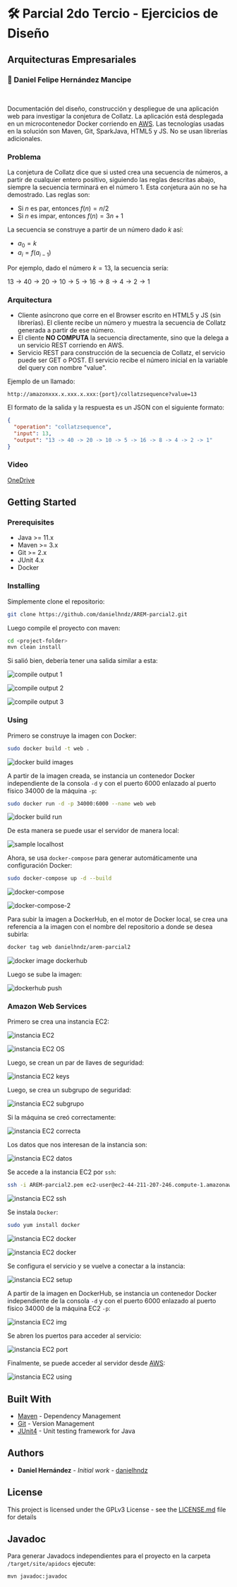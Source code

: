 # :hammer_and_wrench: Parcial 2do Tercio - Ejercicios de Diseño

## Arquitecturas Empresariales

### :pushpin: Daniel Felipe Hernández Mancipe

<br/>

Documentación del diseño, construcción y despliegue de una aplicación web para investigar la conjetura de Collatz. La aplicación está desplegada en un microcontenedor Docker corriendo en [AWS](http://ec2-44-211-207-246.compute-1.amazonaws.com:34000/). Las tecnologías usadas en la solución son Maven, Git, SparkJava, HTML5 y JS. No se usan librerías adicionales.

### Problema

La conjetura de Collatz dice que si usted crea una secuencia de números, a partir de cualquier entero positivo, siguiendo las reglas descritas abajo, siempre la secuencia terminará en el número 1. Esta conjetura aún no se ha demostrado. Las reglas son:

- Si $n$ es par, entonces $f(n)=n/2$
- Si $n$ es impar, entonces $f(n)=3n+1$

La secuencia se construye a partir de un número dado $k$ así:

- $a_0=k$
- $a_i=f(a_{i-1})$

Por ejemplo, dado el número $k=13$, la secuencia sería:

$13\rightarrow 40\rightarrow 20\rightarrow 10\rightarrow 5\rightarrow 16\rightarrow 8\rightarrow 4\rightarrow 2\rightarrow 1$

### Arquitectura

- Cliente asíncrono que corre en el Browser escrito en HTML5 y JS (sin librerías). El cliente recibe un número y muestra la secuencia de Collatz generada a partir de ese número.
- El cliente **NO COMPUTA** la secuencia directamente, sino que la delega a un servicio REST corriendo en AWS.
- Servicio REST para construcción de la secuencia de Collatz, el servicio puede ser GET o POST. El servicio recibe el número inicial en la variable del query con nombre "value".

Ejemplo de un llamado:

`http://amazonxxx.x.xxx.x.xxx:{port}/collatzsequence?value=13`

El formato de la salida y la respuesta es un JSON con el siguiente formato:

```json
{
  "operation": "collatzsequence",
  "input": 13,
  "output": "13 -> 40 -> 20 -> 10 -> 5 -> 16 -> 8 -> 4 -> 2 -> 1"
}
```

### Video

[OneDrive](https://pruebacorreoescuelaingeduco-my.sharepoint.com/:v:/g/personal/daniel_hernandez-ma_mail_escuelaing_edu_co/ET0189TLG79HjbT5YmZ5ZSkBjMpvKgbD9gG6ogXBb9FyLg?e=x2K6gQ)

## Getting Started

### Prerequisites

- Java >= 11.x
- Maven >= 3.x
- Git >= 2.x
- JUnit 4.x
- Docker

### Installing

Simplemente clone el repositorio:

```bash
git clone https://github.com/danielhndz/AREM-parcial2.git
```

Luego compile el proyecto con maven:

```bash
cd <project-folder>
mvn clean install
```

Si salió bien, debería tener una salida similar a esta:

![compile output 1](../media/mvn-clean-install1.png?raw=true)

![compile output 2](../media/mvn-clean-install2.png?raw=true)

![compile output 3](../media/mvn-clean-install3.png?raw=true)

### Using

Primero se construye la imagen con Docker:

```bash
sudo docker build -t web .
```

![docker build images](../media/docker-build-images.png?raw=true)

A partir de la imagen creada, se instancia un contenedor Docker independiente de la consola `-d` y con el puerto 6000 enlazado al puerto físico 34000 de la máquina `-p`:

```bash
sudo docker run -d -p 34000:6000 --name web web
```

![docker build run](../media/docker-build-run.png?raw=true)

De esta manera se puede usar el servidor de manera local:

![sample localhost](../media/sample-localhost.png?raw=true)

Ahora, se usa `docker-compose` para generar automáticamente una configuración Docker:

```bash
sudo docker-compose up -d --build
```

![docker-compose](../media/docker-compose.png?raw=true)

![docker-compose-2](../media/docker-compose-2.png?raw=true)

Para subir la imagen a DockerHub, en el motor de Docker local, se crea una referencia a la imagen con el nombre del repositorio a donde se desea subirla:

```bash
docker tag web danielhndz/arem-parcial2
```

![docker image dockerhub](../media/docker-image-dockerhub.png?raw=true)

Luego se sube la imagen:

![dockerhub push](../media/dockerhub-push.png?raw=true)

### Amazon Web Services

Primero se crea una instancia EC2:

![instancia EC2](../media/aws1.png?raw=true)

![instancia EC2 OS](../media/aws2.png?raw=true)

Luego, se crean un par de llaves de seguridad:

![instancia EC2 keys](../media/aws3.png?raw=true)

Luego, se crea un subgrupo de seguridad:

![instancia EC2 subgrupo](../media/aws4.png?raw=true)

Si la máquina se creó correctamente:

![instancia EC2 correcta](../media/aws5.png?raw=true)

Los datos que nos interesan de la instancia son:

![instancia EC2 datos](../media/aws6.png?raw=true)

Se accede a la instancia EC2 por `ssh`:

```bash
ssh -i AREM-parcial2.pem ec2-user@ec2-44-211-207-246.compute-1.amazonaws.com
```

![instancia EC2 ssh](../media/aws7.png?raw=true)

Se instala `Docker`:

```bash
sudo yum install docker
```

![instancia EC2 docker](../media/aws8.png?raw=true)

![instancia EC2 docker](../media/aws9.png?raw=true)

Se configura el servicio y se vuelve a conectar a la instancia:

![instancia EC2 setup](../media/aws10.png?raw=true)

A partir de la imagen en DockerHub, se instancia un contenedor Docker independiente de la consola `-d` y con el puerto 6000 enlazado al puerto físico 34000 de la máquina EC2 `-p`:

![instancia EC2 img](../media/aws11.png?raw=true)

Se abren los puertos para acceder al servicio:

![instancia EC2 port](../media/aws12.png?raw=true)

Finalmente, se puede acceder al servidor desde [AWS](http://ec2-44-211-207-246.compute-1.amazonaws.com:34000/):

![instancia EC2 using](../media/aws13.png?raw=true)

## Built With

- [Maven](https://maven.apache.org/) - Dependency Management
- [Git](https://git-scm.com/) - Version Management
- [JUnit4](https://junit.org/junit4/) - Unit testing framework for Java

## Authors

- **Daniel Hernández** - _Initial work_ - [danielhndz](https://github.com/danielhndz)

## License

This project is licensed under the GPLv3 License - see the [LICENSE.md](LICENSE.md) file for details

## Javadoc

Para generar Javadocs independientes para el proyecto en la carpeta `/target/site/apidocs` ejecute:

```bash
mvn javadoc:javadoc
```
